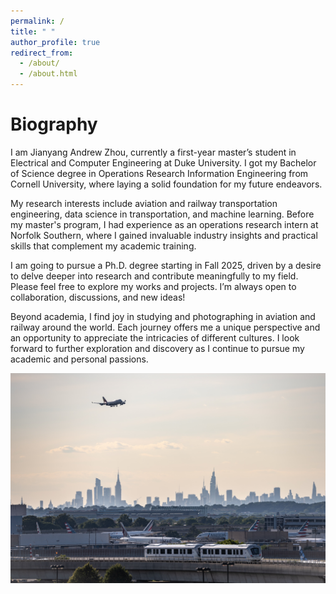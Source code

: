 ```yaml
---
permalink: /
title: " "
author_profile: true
redirect_from: 
  - /about/
  - /about.html
---
```

Biography
======
I am Jianyang Andrew Zhou, currently a first-year master’s student in Electrical and Computer Engineering at Duke University. I got my Bachelor of Science degree in Operations Research Information Engineering from Cornell University, where laying a solid foundation for my future endeavors.

My research interests include aviation and railway transportation engineering, data science in transportation, and machine learning. Before my master's program, I had experience as an operations research intern at Norfolk Southern, where I gained invaluable industry insights and practical skills that complement my academic training.

I am going to pursue a Ph.D. degree starting in Fall 2025, driven by a desire to delve deeper into research and contribute meaningfully to my field. Please feel free to explore my works and projects. I’m always open to collaboration, discussions, and new ideas!

Beyond academia, I find joy in studying and photographing in aviation and railway around the world. Each journey offers me a unique perspective and an opportunity to appreciate the intricacies of different cultures. I look forward to further exploration and discovery as I continue to pursue my academic and personal passions.




![PIC](/images/NYC.png)

